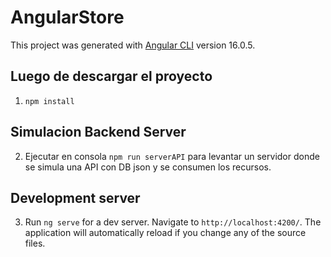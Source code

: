 # AngularStore

This project was generated with [Angular CLI](https://github.com/angular/angular-cli) version 16.0.5.

## Luego de descargar el proyecto
1. `npm install`

## Simulacion Backend Server

2. Ejecutar en consola `npm run serverAPI` para levantar un servidor donde se simula una API con DB json y se consumen los recursos.

## Development server

3. Run `ng serve` for a dev server. Navigate to `http://localhost:4200/`. The application will automatically reload if you change any of the source files.
